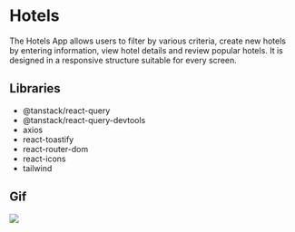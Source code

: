 # Hotels
The Hotels App allows users to filter by various criteria, create new hotels by entering information, view hotel details and review popular hotels. It is designed in a responsive structure suitable for every screen.

## Libraries

- @tanstack/react-query
- @tanstack/react-query-devtools
- axios
- react-toastify
- react-router-dom
- react-icons
- tailwind

## Gif

![](../Hotels/frontend/public/Hotels-App.gif)